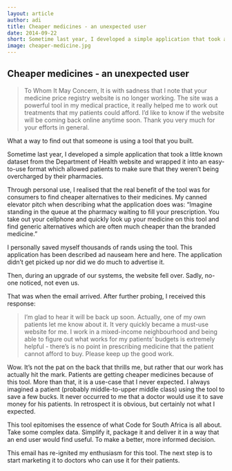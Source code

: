 ```yaml
---
layout: article
author: adi
title: Cheaper medicines - an unexpected user
date: 2014-09-22
short: Sometime last year, I developed a simple application that took a little known dataset from the Department of Health website and wrapped it into an easy-to-use format which allowed patients to make sure that they weren’t being overcharged by their pharmacies.
image: cheaper-medicine.jpg
---
```


## Cheaper medicines - an unexpected user

> To Whom It May Concern,
  It is with sadness that I note that your medicine price registry website is no longer working.
  The site was a powerful tool in my medical practice, it really helped me to work out treatments that my patients could afford.
  I’d like to know if the website will be coming back online anytime soon.
  Thank you very much for your efforts in general.
  
What a way to find out that someone is using a tool that you built.

Sometime last year, I developed a simple application that took a little known dataset from the Department of Health website and wrapped it into an easy-to-use format which allowed patients to make sure that they weren’t being overcharged by their pharmacies.

Through personal use, I realised that the real benefit of the tool was for consumers to find cheaper alternatives to their medicines. My canned elevator pitch when describing what the application does was: “Imagine standing in the queue at the pharmacy waiting to fill your prescription. You take out your cellphone and quickly look up your medicine on this tool and find generic alternatives which are often much cheaper than the branded medicine.”

I personally saved myself thousands of rands using the tool. This application has been described ad nauseam here and here. The application didn’t get picked up nor did we do much to advertise it.

Then, during an upgrade of our systems, the website fell over. Sadly, no-one noticed, not even us.

That was when the email arrived. After further probing, I received this response:

> I’m glad to hear it will be back up soon.
  Actually, one of my own patients let me know about it. It very quickly became a must-use website for me. I work in a mixed-income neighbourhood and being able to figure out what works for my patients’ budgets is extremely helpful - there’s is no point in prescribing medicine that the patient cannot afford to buy.
  Please keep up the good work.
  
Wow. It’s not the pat on the back that thrills me, but rather that our work has actually hit the mark. Patients are getting cheaper medicines because of this tool. More than that, it is a use-case that I never expected. I always imagined a patient (probably middle-to-upper middle class) using the tool to save a few bucks. It never occurred to me that a doctor would use it to save money for his patients. In retrospect it is obvious, but certainly not what I expected.

This tool epitomises the essence of what Code for South Africa is all about. Take some complex data. Simplify it, package it and deliver it in a way that an end user would find useful. To make a better, more informed decision.

This email has re-ignited my enthusiasm for this tool. The next step is to start marketing it to doctors who can use it for their patients.

